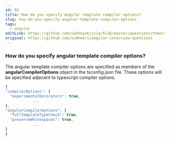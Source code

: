 ```yaml
---
id: 92
title: How do you specify angular template compiler options?
slug: how-do-you-specify-angular-template-compiler-options
tags:
  - angular
editLink: https://github.com/sakhnyuk/jsiq/blob/master/questions/theory/angular/92.md
original: https://github.com/sudheerj/angular-interview-questions
---
```


### How do you specify angular template compiler options?

The angular template compiler options are specified as members of the **angularCompilerOptions** object in the tsconfig.json file. These options will be specified adjecent to typescript compiler options.

```javascript
{
"compilerOptions": {
  "experimentalDecorators": true,
            ...
},
"angularCompilerOptions": {
  "fullTemplateTypeCheck": true,
  "preserveWhitespaces": true,
            ...
}
}
```